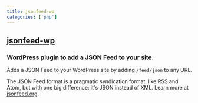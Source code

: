 ```yaml
---
title: jsonfeed-wp
categories: ['php']
---
```

## [jsonfeed-wp](https://github.com/manton/jsonfeed-wp)

### WordPress plugin to add a JSON Feed to your site.


Adds a JSON Feed to your WordPress site by adding `/feed/json` to any URL.

The JSON Feed format is a pragmatic syndication format, like RSS and Atom, but with one big difference: it's JSON instead of XML. Learn more at [jsonfeed.org](http://jsonfeed.org/).
